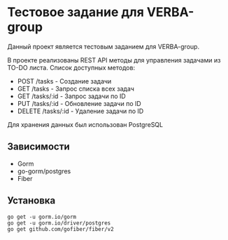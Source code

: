 # Тестовое задание для VERBA-group

Данный проект является тестовым заданием для VERBA-group.

В проекте реализованы REST API методы для управления задачами из TO-DO листа. Список доступных методов:
- POST /tasks - Создание задачи
- GET /tasks - Запрос списка всех задач
- GET /tasks/:id - Запрос задачи по ID
- PUT /tasks/:id - Обновление задачи по ID
- DELETE /tasks/:id - Удаление задачи по ID

Для хранения данных был использован PostgreSQL

## Зависимости
- Gorm
- go-gorm/postgres
- Fiber

## Установка

```
go get -u gorm.io/gorm
go get -u gorm.io/driver/postgres
go get github.com/gofiber/fiber/v2
```
